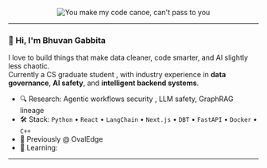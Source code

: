
<p align="center">
  <img src="https://raw.githubusercontent.com/notbhuvangab/notbhuvangab/main/assets/code-canoe-banner.png" alt="You make my code canoe, can't pass to you" style="max-width: 100%;" />
</p>

---

### 👋 Hi, I'm Bhuvan Gabbita

I love to build things that make data cleaner, code smarter, and AI slightly less chaotic.  
Currently a CS graduate student , with industry experience in **data governance**, **AI safety**, and **intelligent backend systems**.

- 🔍 Research: Agentic workflows security , LLM safety, GraphRAG lineage  
- 🛠️ Stack: `Python` • `React` • `LangChain` • `Next.js` • `DBT` • `FastAPI` • `Docker` • `C++`  
- 💼 Previously @ OvalEdge   
- 🌱 Learning:  

---
